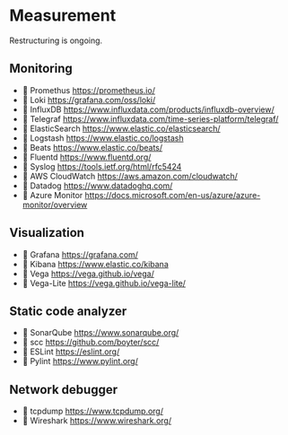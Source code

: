 # Measurement

Restructuring is ongoing.

## Monitoring

* 🔷 Promethus <https://prometheus.io/>
* 🔷 Loki <https://grafana.com/oss/loki/>
* 🔷 InfluxDB <https://www.influxdata.com/products/influxdb-overview/>
* 🔷 Telegraf <https://www.influxdata.com/time-series-platform/telegraf/>
* 🔷 ElasticSearch <https://www.elastic.co/elasticsearch/>
* 🔷 Logstash <https://www.elastic.co/logstash>
* 🔷 Beats <https://www.elastic.co/beats/>
* 🔷 Fluentd <https://www.fluentd.org/>
* 📗 Syslog <https://tools.ietf.org/html/rfc5424>
* 🔺 AWS CloudWatch <https://aws.amazon.com/cloudwatch/>
* 🔺 Datadog <https://www.datadoghq.com/>
* 🔺 Azure Monitor <https://docs.microsoft.com/en-us/azure/azure-monitor/overview>

## Visualization

* 🔷 Grafana <https://grafana.com/>
* 🔷 Kibana <https://www.elastic.co/kibana>
* 🔷 Vega <https://vega.github.io/vega/>
* 🔷 Vega-Lite <https://vega.github.io/vega-lite/>

## Static code analyzer

* 🔷 SonarQube <https://www.sonarqube.org/>
* 🔷 scc <https://github.com/boyter/scc/>
* 🔷 ESLint <https://eslint.org/>
* 🔷 Pylint <https://www.pylint.org/>

## Network debugger

* 🔷 tcpdump <https://www.tcpdump.org/>
* 🔷 Wireshark <https://www.wireshark.org/>
